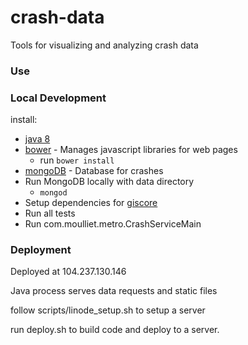 crash-data
==========

Tools for visualizing and analyzing crash data 

### Use

### Local Development

install:
* [java 8](http://www.oracle.com/technetwork/java/javase/downloads/jdk8-downloads-2133151.html)
* [bower](http://bower.io/) - Manages javascript libraries for web pages
    * run ```bower install```
* [mongoDB](http://www.mongodb.org/) - Database for crashes
* Run MongoDB locally with data directory
    * ```mongod ```
* Setup dependencies for [giscore](https://github.com/OpenSextant/giscore/wiki/FileGDB-Dependencies)
* Run all tests
* Run com.moulliet.metro.CrashServiceMain

### Deployment

Deployed at 104.237.130.146

Java process serves data requests and static files

follow scripts/linode_setup.sh to setup a server

run deploy.sh to build code and deploy to a server.

